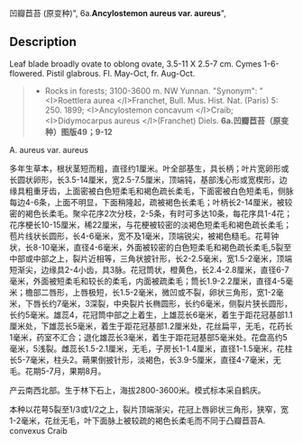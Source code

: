 凹瓣苣苔 (原变种)",
6a.**Ancylostemon aureus var. aureus**",

## Description
Leaf blade broadly ovate to oblong ovate, 3.5-11 X 2.5-7 cm. Cymes 1-6-flowered. Pistil glabrous. Fl. May-Oct, fr. Aug-Oct.

> * Rocks in forests; 3100-3600 m. NW Yunnan.
  "Synonym": "&lt;I&gt;Roettlera aurea &lt;/I&gt;Franchet, Bull. Mus. Hist. Nat. (Paris) 5: 250. 1899; &lt;I&gt;Ancylostemon concavum &lt;/I&gt;Craib; &lt;I&gt;Didymocarpus aureus &lt;/I&gt;(Franchet) Diels.
**6a.凹瓣苣苔（原变种）图版49；9-12**

A. aureus var. aureus

多年生草本，根状茎短而粗，直径约1厘米。叶全部基生，具长柄；叶片宽卵形或长圆状卵形，长3.5-14厘米，宽2.5-7.5厘米，顶端钝，基部浅心形或宽楔形，边缘具粗重牙齿，上面密被白色短柔毛和褐色疏长柔毛，下面密被白色短柔毛，侧脉每边4-6条，上面不明显，下面稍隆起，疏被褐色长柔毛；叶柄长2-14厘米，被较密的褐色长柔毛。聚伞花序2次分枝，2-5条，有时可多达10条，每花序具1-4花；花序梗长10-15厘米，稀22厘米，与花梗被较密的淡褐色短柔毛和褐色疏长柔毛；苞片线状长圆形，长4-6毫米，宽不及1毫米，顶端锐尖，被褐色糙毛。花萼钟状，长8-10毫米，直径4-6毫米，外面被较密的白色短柔毛和褐色疏长柔毛,5裂至中部或中部之上，裂片近相等，三角状披针形，长2-2.5毫米，宽1.5-2毫米，顶端短渐尖，边缘具2-4小齿，具3脉。花冠筒状，橙黄色，长2.4-2.8厘米，直径6-7毫米，外面被短柔毛和较长的柔毛，内面被疏柔毛；筒长1.9-2.2厘米，直径4-5毫米；檐部二唇形，上唇极短，长1.5-2毫米，微凹或不裂，卵状三角形，宽1-2毫米，下唇长约7毫米，3深裂，中央裂片长椭圆形，长约6毫米，侧裂片狭长圆形，长约5毫米。雄蕊4，花冠筒中部之上着生，上雄蕊长6毫米，着生于距花冠基部1.1厘米处，下雄蕊长5毫米，着生于距花冠基部1.2厘米处，花丝扁平，无毛，花药长1毫米，药室不汇合；退化雄蕊长3毫米，着生于距花冠基部5毫米处。花盘高约5毫米，5浅裂。雌蕊长1.5-2.1厘米，无毛，子房长1-1.4厘米，直径1-1.5毫米，花柱长5-7毫米，柱头2。蒴果倒披针形，淡褐色，长3.9-5厘米，直径4-7毫米，无毛。花期5-7月，果期8月。

产云南西北部。生于林下石上，海拔2800-3600米。模式标本采自鹤庆。

本种以花萼5裂至1/3或1/2之上，裂片顶端渐尖，花冠上唇卵状三角形，狭窄，宽1-2毫米，花丝无毛，叶下面脉上被较疏的褐色长柔毛而不同于凸瓣苣苔A. convexus Craib
